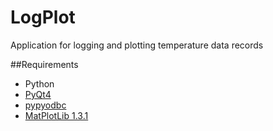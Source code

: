 LogPlot
=======

Application for logging and plotting temperature data records

##Requirements
* Python
* [PyQt4](http://www.riverbankcomputing.co.uk/software/pyqt/download)
* [pypyodbc](https://code.google.com/p/pypyodbc/)
* [MatPlotLib 1.3.1](http://matplotlib.org/)
